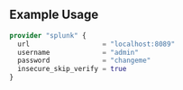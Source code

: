 ## Example Usage

```terraform
provider "splunk" {
  url                  = "localhost:8089"
  username             = "admin"
  password             = "changeme"
  insecure_skip_verify = true
}
```